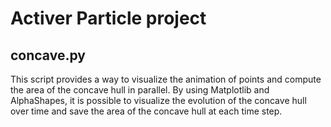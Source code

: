 # Activer Particle project

## concave.py

This script provides a way to visualize the animation of points and compute the area of the concave hull in parallel. By using Matplotlib and AlphaShapes, it is possible to visualize the evolution of the concave hull over time and save the area of the concave hull at each time step.
